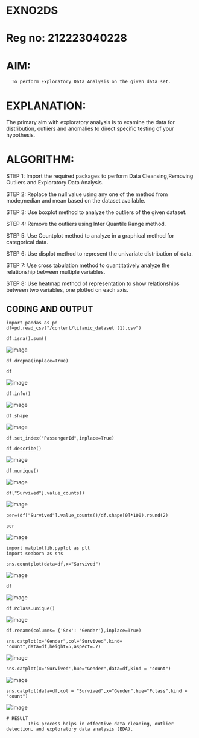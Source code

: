 # EXNO2DS

# Reg no: 212223040228

# AIM:
      To perform Exploratory Data Analysis on the given data set.

      
# EXPLANATION:
  The primary aim with exploratory analysis is to examine the data for distribution, outliers and anomalies to direct specific testing of your hypothesis.

  
# ALGORITHM:
STEP 1: Import the required packages to perform Data Cleansing,Removing Outliers and Exploratory Data Analysis.

STEP 2: Replace the null value using any one of the method from mode,median and mean based on the dataset available.

STEP 3: Use boxplot method to analyze the outliers of the given dataset.

STEP 4: Remove the outliers using Inter Quantile Range method.

STEP 5: Use Countplot method to analyze in a graphical method for categorical data.

STEP 6: Use displot method to represent the univariate distribution of data.

STEP 7: Use cross tabulation method to quantitatively analyze the relationship between multiple variables.

STEP 8: Use heatmap method of representation to show relationships between two variables, one plotted on each axis.


## CODING AND OUTPUT
```
import pandas as pd
df=pd.read_csv("/content/titanic_dataset (1).csv")
```
```
df.isna().sum()
```
![image](https://github.com/user-attachments/assets/701c8416-c6d0-463a-ae76-b23da174e097)
```
df.dropna(inplace=True)
```
```
df
```
![image](https://github.com/user-attachments/assets/1f88d99a-50b1-46b9-8714-2ddd9a2a685d)
```
df.info()
```
![image](https://github.com/user-attachments/assets/4924312d-8df6-4905-a9f4-17d211a38737)
```
df.shape
```
![image](https://github.com/user-attachments/assets/cb1357be-0975-4aea-b8ca-571785aec667)
```
df.set_index("PassengerId",inplace=True)
```
```
df.describe()
```
![image](https://github.com/user-attachments/assets/880d7939-0b9e-4578-b8bf-2d66a22c93e7)
```
df.nunique()
```
![image](https://github.com/user-attachments/assets/2bc2a5e8-9c71-4070-919a-01d140ce19b0)
```
df["Survived"].value_counts()
```
![image](https://github.com/user-attachments/assets/04b9f653-32e0-40bf-aee9-2dbff9057cbc)
```
per=(df["Survived"].value_counts()/df.shape[0]*100).round(2)
```
```
per
```
![image](https://github.com/user-attachments/assets/fab8b894-ec55-4039-8066-9e5625edd168)
```
import matplotlib.pyplot as plt
import seaborn as sns
```
```
sns.countplot(data=df,x="Survived")
```
![image](https://github.com/user-attachments/assets/ac32577b-82a6-4121-98b8-92a148aa51cb)
```
df
```
![image](https://github.com/user-attachments/assets/f3b6137f-abeb-41ca-95f2-48f0581f682c)
```
df.Pclass.unique()
```
![image](https://github.com/user-attachments/assets/eef51402-6b77-480b-ba47-4b97891a3545)
```
df.rename(columns= {'Sex': 'Gender'},inplace=True)
```
```
sns.catplot(x="Gender",col="Survived",kind= "count",data=df,height=5,aspect=.7)
```
![image](https://github.com/user-attachments/assets/c2e64e47-ee61-4604-a3b8-9849e3571c8a)
```
sns.catplot(x='Survived',hue="Gender",data=df,kind = "count")
```
![image](https://github.com/user-attachments/assets/b2bd1407-1c00-475c-a5a4-14503a7fece4)
```
sns.catplot(data=df,col = "Survived",x="Gender",hue="Pclass",kind = "count")
```
![image](https://github.com/user-attachments/assets/cd4d2ff7-0251-43f6-81b4-68fd73bc8e0b)
```
# RESULT
        This process helps in effective data cleaning, outlier detection, and exploratory data analysis (EDA).
